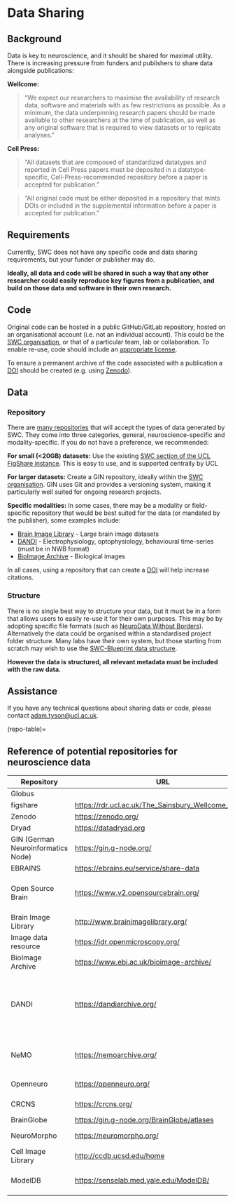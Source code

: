 # Data Sharing

## Background

Data is key to neuroscience, and it should be shared for maximal utility. There is increasing pressure from funders and publishers to share data alongside publications:

**Wellcome:**

> “We expect our researchers to maximise the availability of research data, software and materials with as few restrictions as possible. As a minimum, the data underpinning research papers should be made available to other researchers at the time of publication, as well as any original software that is required to view datasets or to replicate analyses.”

**Cell Press:**

> “All datasets that are composed of standardized datatypes and reported in Cell Press papers must be deposited in a datatype-specific, Cell-Press-recommended repository before a paper is accepted for publication.”

> “All original code must be either deposited in a repository that mints DOIs or included in the supplemental information before a paper is accepted for publication.”


## Requirements

Currently, SWC does not have any specific code and data sharing requirements, but your funder or publisher may do. 

**Ideally, all data and code will be shared in such a way that any other researcher could easily reproduce key figures from a publication, and build on those data and software in their own research.**


## Code
Original code can be hosted in a public GitHub/GitLab repository, hosted on an organisational account (i.e. not an individual account). This could be the [SWC organisation](https://github.com/SainsburyWellcomeCentre), or that of a particular team, lab or collaboration. To enable re-use, code should include an [appropriate license](https://howto.neuroinformatics.dev/guides/Licensing.html).

To ensure a permanent archive of the code associated with a publication a [DOI](https://www.doi.org/) should be created (e.g. using [Zenodo](https://docs.github.com/en/repositories/archiving-a-github-repository/referencing-and-citing-content)). 

## Data
### Repository
There are [many repositories](repo-table) that will accept the types of data generated by SWC. They come into three categories, general, neuroscience-specific and modality-specific.  If you do not have a preference, we recommended:

**For small (<20GB) datasets:**
Use the existing [SWC section of the UCL FigShare instance](https://rdr.ucl.ac.uk/The_Sainsbury_Wellcome_Centre). This is easy to use, and is supported centrally by UCL

**For larger datasets:**
Create a GIN repository, ideally within the [SWC organisation](https://gin.g-node.org/SainsburyWellcomeCentre). GIN uses Git and provides a versioning system, making it particularly well suited for ongoing research projects.

**Specific modalities:**
In some cases, there may be a modality or field-specific repository that would be best suited for the data (or mandated by the publisher), some examples include:
- [Brain Image Library](http://www.brainimagelibrary.org/) - Large brain image datasets
- [DANDI](https://dandiarchive.org/) - Electrophysiology, optophysiology, behavioural time-series (must be in NWB format)
- [BioImage Archive](https://www.ebi.ac.uk/bioimage-archive/) - Biological images

In all cases, using a repository that can create a [DOI](https://www.doi.org/) will help increase citations.

### Structure
There is no single best way to structure your data, but it must be in a form that allows users to easily re-use it for their own purposes. This may be by adopting specific file formats (such as [NeuroData Without Borders](https://www.nwb.org/)). Alternatively the data could be organised within a standardised project folder structure. Many labs have their own system, but those starting from scratch may wish to use the [SWC-Blueprint data structure](https://swc-blueprint.neuroinformatics.dev/).

**However the data is structured, all relevant metadata must be included with the raw data.**

## Assistance
If you have any technical questions about sharing data or code, please contact adam.tyson@ucl.ac.uk.

(repo-table)=
## Reference of potential repositories for neuroscience data
| Repository                         |URL                                                |Domain                                                                                               |
|------------------------------------|---------------------------------------------------|-----------------------------------------------------------------------------------------------------|
| Globus                             |                                                   |Anything                                                                                             |
| figshare                           |https://rdr.ucl.ac.uk/The_Sainsbury_Wellcome_Centre|Anything                                                                                             |
| Zenodo                             |https://zenodo.org/                                |Anything                                                                                             |
| Dryad                              |https://datadryad.org                              |Anything                                                                                             |
| GIN (German Neuroinformatics Node) |https://gin.g-node.org/                            |Neuroscience                                                                                         |
| EBRAINS                            |https://ebrains.eu/service/share-data              |Neuroscience                                                                                         |
| Open Source Brain                  |https://www.v2.opensourcebrain.org/                |Any neuroscience data (data must be hosted elsewhere)                                                |
| Brain Image Library                |http://www.brainimagelibrary.org/                  |Large brain image datasets                                                                           |
| Image data resource                |https://idr.openmicroscopy.org/                    |Reference image datasets                                                                             |
| BioImage Archive                   |https://www.ebi.ac.uk/bioimage-archive/            |Biological images                                                                                    |
| DANDI                              |https://dandiarchive.org/                          |Electrophysiology, optophysiology, behavioural time-series and images from immunostaining experiments|
| NeMO                               |https://nemoarchive.org/                           |Omic data from the BRAIN Initiative (& others)                                                       |
| Openneuro                          |https://openneuro.org/                             |BIDS-compliant MRI, PET, EEG etc                                                                     |
| CRCNS                              |https://crcns.org/                                 |Computational neuroscience                                                                           |
| BrainGlobe                         |https://gin.g-node.org/BrainGlobe/atlases          |Brain Atlases                                                                                        |
| NeuroMorpho                        |https://neuromorpho.org/                           |Neuronal morphologies                                                                                |
| Cell Image Library                 |http://ccdb.ucsd.edu/home                          |Cell images                                                                                          |
| ModelDB                            |https://senselab.med.yale.edu/ModelDB/             |Computational neuroscience models                                                                    |


